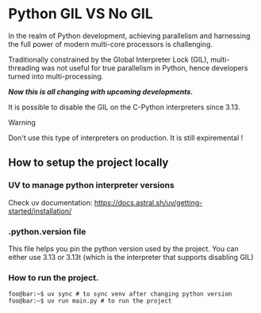 # Python GIL VS No GIL

In the realm of Python development, achieving parallelism and harnessing the full power of modern multi-core processors is challenging.

Traditionally constrained by the Global Interpreter Lock (GIL), multi-threading was not useful for true parallelism in Python, hence developers turned into multi-processing. 

***Now this is all changing with upcoming developments.***

It is possible to disable the GIL on the C-Python interpreters since 3.13.  

> [!WARNING]  
> Don't use this type of interpreters on production. It is still expiremental !

## How to setup the project locally

### UV to manage python interpreter versions
Check uv documentation: https://docs.astral.sh/uv/getting-started/installation/

### .python.version file
This file helps you pin the python version used by the project. You can either use 3.13 or 3.13t (which is the interpreter that supports disabling GIL)

### How to run the project.
```console
foo@bar:~$ uv sync # to sync venv after changing python version
foo@bar:~$ uv run main.py # to run the project
```